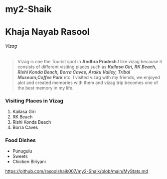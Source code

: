 # my2-Shaik
# Khaja Nayab Rasool
###### Vizag

> Vizag is one the Tourist spot in **Andhra Pradesh**.I like vizag because it consists of different visiting places such as ***Kailasa Giri, RK Beach, Rishi Konda Beach, Borra Caves, Araku Valley, Tribal Museum,Coffee Park*** etc.
I visited vizag with my friends, we enjoyed alot and created memories with them and vizag trip becomes one of the best memory in my life.

### Visiting Places in Vizag
1. Kailasa Giri
2. RK Beach
3. Rishi Konda Beach
4. Borra Caves

### Food Dishes
- Punugulu
- Sweets
- Chicken Biriyani


https://github.com/rasoolshaik007/my2-Shaik/blob/main/MyStats.md 
